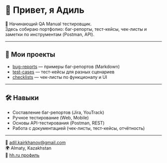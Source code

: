 # 👋 Привет, я Адиль  

🎯 Начинающий QA Manual тестировщик.  
Здесь собираю портфолио: баг-репорты, тест-кейсы, чек-листы и заметки по инструментам (Postman, API).  

---

## 📂 Мои проекты
- [bug-reports](https://github.com/adilkairkhanov/bug-reports) — примеры баг-репортов (Markdown)  
- [test-cases](https://github.com/adilkairkhanov/test-cases) — тест-кейсы для разных сценариев  
- [checklists](https://github.com/adilkairkhanov/checklists) — чек-листы по функционалу и UI  



---

## 🛠️ Навыки
- Составление баг-репортов (Jira, YouTrack)  
- Ручное тестирование (Web, Mobile)  
- Основы API-тестирования (Postman, REST)  
- Работа с документацией (чек-листы, тест-кейсы, отчётность)  

---

📩 adil.kairkhanov@gmail.com  
🌍 Almaty, Kazakhstan  
🔗 [hh.ru профиль](https://hh.kz/resume/7f7883ddff0f46cdb50039ed1f6e664b366641)
